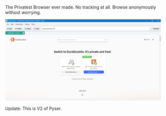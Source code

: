 The Privatest Browser ever made. No tracking at all. Browse anonymously without worrying.

<img width="960" alt="pyser" src="./image.png">

Update:
This is V2 of Pyser.
